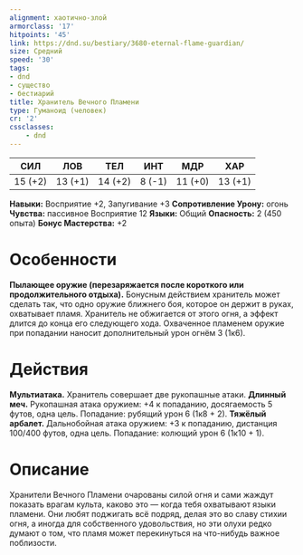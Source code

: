 ```yaml
---
alignment: хаотично-злой
armorclass: '17'
hitpoints: '45'
link: https://dnd.su/bestiary/3680-eternal-flame-guardian/
size: Средний
speed: '30'
tags:
- dnd
- существо
- бестиарий
title: Хранитель Вечного Пламени
type: Гуманоид (человек)
cr: '2'
cssclasses:
    - dnd
---
```



| СИЛ | ЛОВ | ТЕЛ | ИНТ | МДР | ХАР |
|---|---|---|---|---|---|
| 15 (+2) | 13 (+1) | 14 (+2) | 8 (-1) | 11 (+0) | 13 (+1) |
**Навыки:** Восприятие +2, Запугивание +3
**Сопротивление Урону:** огонь
**Чувства:** пассивное Восприятие 12
**Языки:** Общий
**Опасность:** 2 (450 опыта)
**Бонус Мастерства:** +2


# Особенности
**Пылающее оружие (перезаряжается после короткого или продолжительного отдыха).** Бонусным действием хранитель может сделать так, что одно оружие ближнего боя, которое он держит в руках, охватывает пламя. Хранитель не обжигается от этого огня, а эффект длится до конца его следующего хода. Охваченное пламенем оружие при попадании наносит дополнительный урон огнём 3 (1к6).


# Действия
**Мультиатака.** Хранитель совершает две рукопашные атаки.
**Длинный меч.** Рукопашная атака оружием: +4 к попаданию, досягаемость 5 футов, одна цель. Попадание: рубящий урон 6 (1к8 + 2).
**Тяжёлый арбалет.** Дальнобойная атака оружием: +3 к попаданию, дистанция 100/400 футов, одна цель. Попадание: колющий урон 6 (1к10 + 1).


# Описание
Хранители Вечного Пламени очарованы силой огня и сами жаждут показать врагам культа, каково это — когда тебя охватывают языки пламени. Они любят поджигать всё подряд, делая это во славу стихии огня, а иногда для собственного удоволь­ствия, но эти олухи редко думают о том, что пламя может перекинуться на что­-нибудь важное побли­зости.